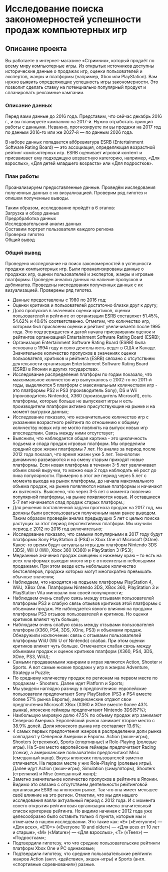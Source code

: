 # Исследование поиска закономерностей успешности продаж компьютерных игр

## Описание проекта

Вы работаете в интернет-магазине «Стримчик», который продаёт по всему миру компьютерные игры. Из открытых источников доступны исторические данные о продажах игр, оценки пользователей и экспертов, жанры и платформы (например, Xbox или PlayStation). Вам нужно выявить определяющие успешность игры закономерности. Это позволит сделать ставку на потенциально популярный продукт и спланировать рекламные кампании.

### Описание данных

Перед вами данные до 2016 года. Представим, что сейчас декабрь 2016 г., и вы планируете кампанию на 2017-й. Нужно отработать принцип работы с данными. Неважно, прогнозируете ли вы продажи на 2017 год по данным 2016-го или же 2027-й — по данным 2026 года.

В наборе данных попадается аббревиатура ESRB (Entertainment Software Rating Board) — это ассоциация, определяющая возрастной рейтинг компьютерных игр. ESRB оценивает игровой контент и присваивает ему подходящую возрастную категорию, например, «Для взрослых», «Для детей младшего возраста» или «Для подростков».

### План работы

Проанализируем предоставленные  данные. Проведём ииследования полученных данных с их визуализацией. Проверим ряд гипотез и опишем полученные выводы.

Таким образом, исследование пройдёт в 6 этапов:  
Загрузка и обзор данных  
Предобработка данных  
Исследовательский анализ данных  
Составим портрет пользователя каждого региона  
Проверка гипотез  
Общий вывод  

### Общий вывод

Проведено исследование на поиск закономерностей в успешности продажи компьютерных игр. Были проанализированы данные о продажах игр, оценки пользователей и экспертов, жанры и игровые платформы. Проведен аннализ данных на наличие пропусков и дубликатов. Проведены ииследования полученных данных с их визуализацией. Проверены ряд гипотез.

- Данные предоставлены с 1980 по 2016 год; 
- Оценки критиков и пользователей достаточно близки друг к другу;
- Доля пропусков в значениях оценки критиков, оценки пользователей и рейтинге от организации ESRB составляет 51.45%, 54.62% и 40.6% соответственно. Отметим, что количество игр, которым был присвоены оценки и рейтинг увеличиваетя после 1995 года. Это подтверждается и датой начала присваивания оценок и рейтингов организацией Entertainment Software Rating Board (ESRB); 
- Организация Entertainment Software Rating Board (ESRB) была основана в 1994 году и свою деятельность ведет в США и Канаде. Значительное количество пропусков в значениях оценки пользователя, критиков и рейтинга (ESRB) связано с отсутствием деятельности организации Entertainment Software Rating Board (ESRB) в Японии и других государствах.
- Исследование распределения платформ по годам показало, что максимальное количество игр выпускалось с 2002-го по 2011-й годы,
выделяются 5 платформ с максимальным количеством игр - это платформы PS2 и PS3 (производитель Sony), DS и Wii (производитель Nintendo), X360 (производитель Microsoft),  есть платформы, которые больше не выпускают игры и есть производители платформ активно присутствующие на рынке и на момент выгрузки данных; 
- Исследование показало, что незначительное количество игр с указанием возрастного рейтинга по отношению к общему количеству новых игр не могло повлиять на выпуск новых игр впоследствии. Связь между ними отсутствует;
- Выяснили, что наблюдается общая картина - это цикличность подьема и спада продаж игровых платформ. Мы определили средний срок жизни платформы 7 лет. Но анализ за период после 2012 года показал, что время жизни уже 5 лет. Технологии динамично развиваются и на смену старым приходят новые платформы. Если новая платформа в течении 3-5 лет увеличивает объем своей выручки, то можно еще 2 года наблюдать её рост до пика популярности. Примерно в этот же период через 5 лет с момента выхода на рынок платформы, до начала максимального объема продаж, на рынке появляются новые платформы и начинают их вытеснять. Выяснено, что через 3-5 лет с момента повления популярной платформы, на рынке появляются новые. И оставшиеся 5-7 лет начинается спад продаж старых платформ.;
- Для решения поставленной задачи прогноза продаж на 2017 год, мы должны были воспользоваться полученным нами ранее выводом. Таким образом проведён анализ предыдущих 5 лет с целью поиска растущих за этот период перспективных платформ. Мы изучили период с 2012 по 2016 год включительно;    
- Исследование показало, что самыми популярными в 2017 году будут платформы Sony PlayStation 4 (PS4) и Xbox One от Microsoft (XOne). Какое-то время будут актуальны игры для платформ Nintendo 3DS (3DS), Wii U (Wii), Xbox 360 )X360) и PlayStation 3 (PS3);
- Медианные значения продаж смещены к нижнему краю – то есть на всех платформах выходит много игр с относительно небольшими продажами. При этом везде есть небольшое количество бестселлеров, продажи которых могут многократно превышать обычные значения;
- Наблюдаем, что находятся на подъеме платформы PlayStation 4, WiiU, XBox One. Платформы Nintendo 3DS, XBox 360, PlayStation 3 и PlayStation Vita миновали пик своей популярности;
- Наблюдаем очень слабую связь между отзывами пользователей платформы PS3 и слабую связь отзывов критиков этой платформы с объемами продаж. Не наблюдается явного влияния на продажи платформы PS3 отзывов пользователей и критиков. Но оценки критиков влияют чуть больше;
- Наблюдаем очень слабую связь между отзывами пользователей платформ (X360, PS4, 3DS, XOne, PS3) и объемами продаж. Обнаружили исключение: связь с отзывами пользователей платформы WiiU (Wii U от Nintendo) слабая. При этом оценки критиков влияют чуть больше. Отмечается слабая связь между объемами продаж и оценок критиков платформ (X360, PS4, 3DS, XOne, PS3, WiiU);    
- Самыми продаваемыми жанрами в играх являются Action, Shooter и Sports. А вот самые низкие продажи у игр в жанрах Adventure, Strategy и Puzzle;
- По среднему количеству продаж по регионам на первом месте по продажам - Shooters. Далее идет Platform и Sports;   
- Мы увидели наглядно разницу в предпочтениях: европейские пользователи предпочитают Sony PlayStation (PS3 и PS4 вместе более 57% рынка Европы), американские отдают свои предпочтения Microsoft XBox (X360 и XOne вместе более 43% рынка), японские геймеры предпочитают Nintendo 3DS(57%);
- Наибольшую мировую долю 47.5% по объему продаж игр занимают Северная Америка. Европейский рынок занимает второе место с 38.9% долей. Доля японского рынка игр составляет 13.6%;
- 4 самых первых предпочтения жанров в распределении доли рынка совпадают у Северной Америки и Европы. Action (экшн-игры), Shooters (стрелялки), Sports (спортивные) и Role-Playing (ролевые игры). На 5-ом место европейские геймеры предпочитают Racing (гонки), а американские пользователи предпочитают Misc (смешанный жанр). Вкусы японских пользователей заметно отличается. На первом месте у них Role-Playing (ролевые игры). Далее идут Action (экшн-игры), Simulation (симуляторы), Shooters (стрелялки) и Misc (смешанный жанр);
- Заметно значительное количество пропусков в рейтинге в Японии. Видимо это связано с отсутствием деятельности рейтинговой организации ESRB на японском рынке. Так что она имеет меньшее своё влияние на это регион. Отметим, что мы для нашего исследования взяли актуальный период с 2012 года. И с момента своего открытия рейтинговая организация имела значительный список критериев рейтинга. Но видимо начиная с 2012 года уже целесообразно было оставить только 4 пункта, которые мы и отмечаем в нашем исследовании. Это такие как: «E» («Everyone») — «Для всех», «E10+» («Everyone 10 and older») — «Для всех от 10 лет и старше», «M» («Mature») — «Для взрослых», «T» («Teen») — «Подросткам»;
- Подтвердили гипотезу, что что средние пользовательские рейтинги платформ Xbox One и PC одинаковые;
- Подтвердили гипотезу, что средние пользовательские рейтинги жанров Action (англ. «действие», экшен-игры) и Sports (англ. «спортивные соревнования») разные. 





